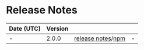 # Release Notes

| Date (UTC) | Version |  |  |
| :-- | :-- | :--: | :-- |
- | 2.0.0 | [release notes](v2.0.0/README.md)/[npm](https://www.npmjs.com/package/@dagonmetric/ng-log-gtag/v/2.0.0) | - |
